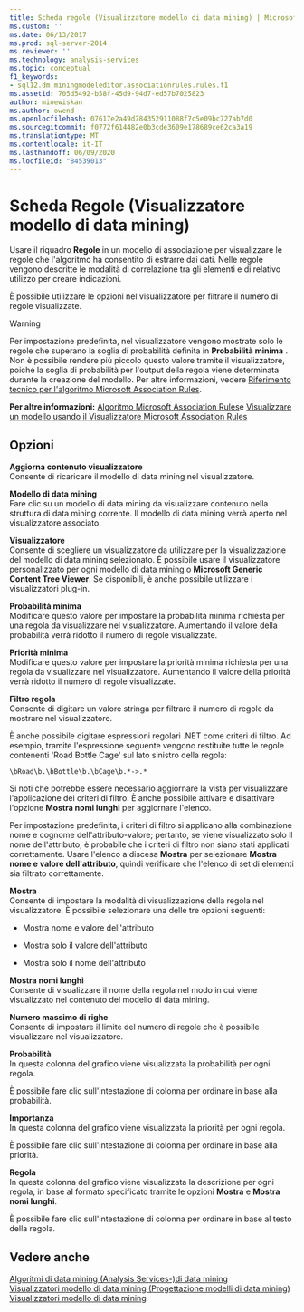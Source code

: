 ```yaml
---
title: Scheda regole (Visualizzatore modello di data mining) | Microsoft Docs
ms.custom: ''
ms.date: 06/13/2017
ms.prod: sql-server-2014
ms.reviewer: ''
ms.technology: analysis-services
ms.topic: conceptual
f1_keywords:
- sql12.dm.miningmodeleditor.associationrules.rules.f1
ms.assetid: 705d5492-b58f-45d9-94d7-ed57b7025823
author: minewiskan
ms.author: owend
ms.openlocfilehash: 07617e2a49d784352911088f7c5e09bc727ab7d0
ms.sourcegitcommit: f0772f614482e0b3cde3609e178689ce62ca3a19
ms.translationtype: MT
ms.contentlocale: it-IT
ms.lasthandoff: 06/09/2020
ms.locfileid: "84539013"
---
```

# <a name="rules-tab-mining-model-viewer"></a>Scheda Regole (Visualizzatore modello di data mining)
  Usare il riquadro **Regole** in un modello di associazione per visualizzare le regole che l'algoritmo ha consentito di estrarre dai dati. Nelle regole vengono descritte le modalità di correlazione tra gli elementi e di relativo utilizzo per creare indicazioni.  
  
 È possibile utilizzare le opzioni nel visualizzatore per filtrare il numero di regole visualizzate.  
  
> [!WARNING]  
>  Per impostazione predefinita, nel visualizzatore vengono mostrate solo le regole che superano la soglia di probabilità definita in **Probabilità minima** . Non è possibile rendere più piccolo questo valore tramite il visualizzatore, poiché la soglia di probabilità per l'output della regola viene determinata durante la creazione del modello. Per altre informazioni, vedere [Riferimento tecnico per l'algoritmo Microsoft Association Rules](data-mining/microsoft-association-algorithm-technical-reference.md).  
  
 **Per altre informazioni:** [Algoritmo Microsoft Association Rules](data-mining/microsoft-association-algorithm.md)e [Visualizzare un modello usando il Visualizzatore Microsoft Association Rules](data-mining/browse-a-model-using-the-microsoft-association-rules-viewer.md)  
  
## <a name="options"></a>Opzioni  
 **Aggiorna contenuto visualizzatore**  
 Consente di ricaricare il modello di data mining nel visualizzatore.  
  
 **Modello di data mining**  
 Fare clic su un modello di data mining da visualizzare contenuto nella struttura di data mining corrente. Il modello di data mining verrà aperto nel visualizzatore associato.  
  
 **Visualizzatore**  
 Consente di scegliere un visualizzatore da utilizzare per la visualizzazione del modello di data mining selezionato. È possibile usare il visualizzatore personalizzato per ogni modello di data mining o **Microsoft Generic Content Tree Viewer**. Se disponibili, è anche possibile utilizzare i visualizzatori plug-in.  
  
 **Probabilità minima**  
 Modificare questo valore per impostare la probabilità minima richiesta per una regola da visualizzare nel visualizzatore. Aumentando il valore della probabilità verrà ridotto il numero di regole visualizzate.  
  
 **Priorità minima**  
 Modificare questo valore per impostare la priorità minima richiesta per una regola da visualizzare nel visualizzatore. Aumentando il valore della priorità verrà ridotto il numero di regole visualizzate.  
  
 **Filtro regola**  
 Consente di digitare un valore stringa per filtrare il numero di regole da mostrare nel visualizzatore.  
  
 È anche possibile digitare espressioni regolari .NET come criteri di filtro. Ad esempio, tramite l'espressione seguente vengono restituite tutte le regole contenenti 'Road Bottle Cage' sul lato sinistro della regola:  
  
 `\bRoad\b.\bBottle\b.\bCage\b.*->.*`  
  
 Si noti che potrebbe essere necessario aggiornare la vista per visualizzare l'applicazione dei criteri di filtro. È anche possibile attivare e disattivare l'opzione **Mostra nomi lunghi** per aggiornare l'elenco.  
  
 Per impostazione predefinita, i criteri di filtro si applicano alla combinazione nome e cognome dell'attributo-valore; pertanto, se viene visualizzato solo il nome dell'attributo, è probabile che i criteri di filtro non siano stati applicati correttamente. Usare l'elenco a discesa **Mostra** per selezionare **Mostra nome e valore dell'attributo**, quindi verificare che l'elenco di set di elementi sia filtrato correttamente.  
  
 **Mostra**  
 Consente di impostare la modalità di visualizzazione della regola nel visualizzatore. È possibile selezionare una delle tre opzioni seguenti:  
  
-   Mostra nome e valore dell'attributo  
  
-   Mostra solo il valore dell'attributo  
  
-   Mostra solo il nome dell'attributo  
  
 **Mostra nomi lunghi**  
 Consente di visualizzare il nome della regola nel modo in cui viene visualizzato nel contenuto del modello di data mining.  
  
 **Numero massimo di righe**  
 Consente di impostare il limite del numero di regole che è possibile visualizzare nel visualizzatore.  
  
 **Probabilità**  
 In questa colonna del grafico viene visualizzata la probabilità per ogni regola.  
  
 È possibile fare clic sull'intestazione di colonna per ordinare in base alla probabilità.  
  
 **Importanza**  
 In questa colonna del grafico viene visualizzata la priorità per ogni regola.  
  
 È possibile fare clic sull'intestazione di colonna per ordinare in base alla priorità.  
  
 **Regola**  
 In questa colonna del grafico viene visualizzata la descrizione per ogni regola, in base al formato specificato tramite le opzioni **Mostra** e **Mostra nomi lunghi**.  
  
 È possibile fare clic sull'intestazione di colonna per ordinare in base al testo della regola.  
  
## <a name="see-also"></a>Vedere anche  
 [Algoritmi di data mining &#40;Analysis Services-&#41;di data mining](data-mining/data-mining-algorithms-analysis-services-data-mining.md)   
 [Visualizzatori modello di data mining &#40;Progettazione modelli di data mining&#41;](mining-model-viewers-data-mining-model-designer.md)   
 [Visualizzatori modello di data mining](data-mining/data-mining-model-viewers.md)  
  
  
